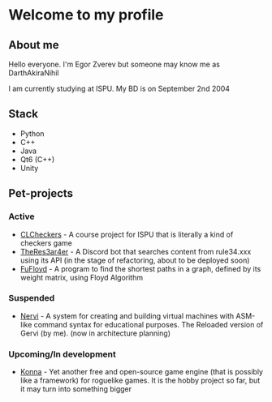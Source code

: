 # Welcome to my profile

## About me
Hello everyone. I'm Egor Zverev but someone may know me as DarthAkiraNihil

I am currently studying at ISPU. My BD is on September 2nd 2004

## Stack
* Python
* C++
* Java
* Qt6 (C++)
* Unity

## Pet-projects

### Active
* [CLCheckers](https://github.com/DarthAkiraNihil/CLCheckers) - A course project for ISPU that is literally a kind of checkers game
* [TheRes3ar4er](https://github.com/DarthAkiraNihil/TheRes3ar4er) - A Discord bot that searches content from rule34.xxx using its API (in the stage of refactoring, about to be deployed soon)
* [FuFloyd](https://github.com/DarthAkiraNihil/FuFloyd) - A program to find the shortest paths in a graph, defined by its weight matrix, using Floyd Algorithm
### Suspended
* [Nervi](https://github.com/DarthAkiraNihil/Nervi) - A system for creating and building virtual machines with ASM-like command syntax for educational purposes. The Reloaded version of Gervi (by me). (now in architecture planning)

### Upcoming/In development
* [Konna](https://github.com/DarthAkiraNihil/Konna) - Yet another free and open-source game engine (that is possibly like a framework) for roguelike games. It is the hobby project so far, but it may turn into something bigger
